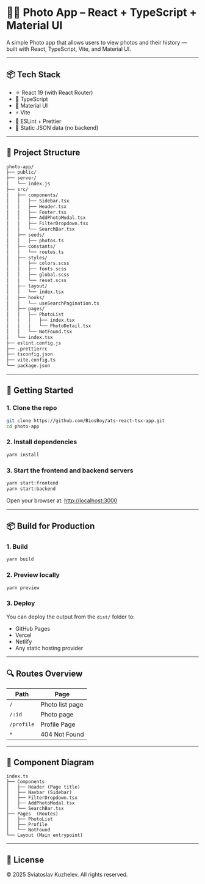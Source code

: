 # 🧑‍💼 Photo App – React + TypeScript + Material UI

A simple Photo app that allows users to view photos and their history — built with React, TypeScript, Vite, and Material UI.

---

## 📦 Tech Stack

- ⚛️ React 19 (with React Router)
- 📘 TypeScript
- 💄 Material UI
- ⚡ Vite
- 🧹 ESLint + Prettier
- 📁 Static JSON data (no backend)

---

## 📂 Project Structure

```bash
photo-app/
├── public/
├── server/
│   └── index.js
├── src/
│   ├── components/
│   │   ├── Sidebar.tsx
│   │   ├── Header.tsx
│   │   ├── Footer.tsx
│   │   ├── AddPhotoModal.tsx
│   │   ├── FilterDropdown.tsx
│   │   └── SearchBar.tsx
│   ├── seeds/
│   │   ├── photos.ts
│   ├── constants/
│   │   └── routes.ts
│   ├── styles/
│   │   ├── colors.scss
│   │   ├── fonts.scss
│   │   ├── global.scss
│   │   └── reset.scss
│   ├── layout/
│   │   └── index.tsx
│   ├── hooks/
│   │   └── useSearchPagination.ts
│   ├── pages/
│   │   ├── PhotoList
│   │   │   ├── index.tsx
│   │   │   └── PhotoDetail.tsx
│   │   └── NotFound.tsx
│   └── index.tsx
├── eslint.config.js
├── .prettierrc
├── tsconfig.json
├── vite.config.ts
└── package.json
```

---

## 🚀 Getting Started

### 1. Clone the repo

```bash
git clone https://github.com/BiosBoy/ats-react-tsx-app.git
cd photo-app
```

### 2. Install dependencies

```bash
yarn install
```

### 3. Start the frontend and backend servers

```bash
yarn start:frontend
yarn start:backend
```

Open your browser at: [http://localhost:3000](http://localhost:3000)

---

## 📦 Build for Production

### 1. Build

```bash
yarn build
```

### 2. Preview locally

```bash
yarn preview
```

### 3. Deploy

You can deploy the output from the `dist/` folder to:

- GitHub Pages
- Vercel
- Netlify
- Any static hosting provider

---

## 🔍 Routes Overview

| Path       | Page            |
| ---------- | --------------- |
| `/`        | Photo list page |
| `/:id`     | Photo page      |
| `/profile` | Profile Page    |
| `*`        | 404 Not Found   |

---

## 🧱 Component Diagram

```plaintext
index.ts
├── Components
│   ├── Header (Page title)
│   ├── Navbar (Sidebar)
│   ├── FilterDropdown.tsx
│   ├── AddPhotoModal.tsx
│   └── SearchBar.tsx
├── Pages  (Routes)
│   ├── PhotoList
│   ├── Profile
│   └── NotFound
└── Layout (Main entrypoint)
```

---

## 📄 License

© 2025 Sviatoslav Kuzhelev. All rights reserved.
